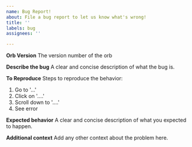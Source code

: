 ```yaml
---
name: Bug Report!
about: File a bug report to let us know what's wrong!
title: ''
labels: bug
assignees: ''

---
```


**Orb Version**
The version number of the orb

**Describe the bug**
A clear and concise description of what the bug is.

**To Reproduce**
Steps to reproduce the behavior:
1. Go to '...'
2. Click on '....'
3. Scroll down to '....'
4. See error

**Expected behavior**
A clear and concise description of what you expected to happen.

**Additional context**
Add any other context about the problem here.
